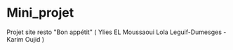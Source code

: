 # Mini_projet

Projet site resto "Bon appétit" ( Ylies EL Moussaoui Lola Leguif-Dumesges - Karim Oujid )
